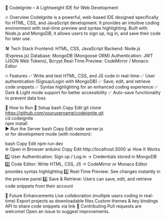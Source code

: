
🚀 CodeIgnite – A Lightweight IDE for Web Development

🔥 Overview
CodeIgnite is a powerful, web-based IDE designed specifically for HTML, CSS, and JavaScript development. It provides an intuitive coding environment with real-time preview and syntax highlighting. Built with Node.js and MongoDB, it allows users to sign up, log in, and save their code for later use.

🛠 Tech Stack
Frontend: HTML, CSS, JavaScript
Backend: Node.js (Express.js)
Database: MongoDB (Mongoose ORM)
Authentication: JWT (JSON Web Tokens), Bcrypt
Real-Time Preview: CodeMirror / Monaco Editor

🔥 Features
✅ Write and test HTML, CSS, and JS code in real-time
✅ User authentication (Signup/Login with MongoDB)
✅ Save, edit, and retrieve code snippets
✅ Syntax highlighting for an enhanced coding experience
✅ Dark & Light mode support for better accessibility
✅ Auto-save functionality to prevent data loss

🚀 How to Run
🔧 Setup
bash
Copy
Edit
git clone https://github.com/yourusername/codeignite.git  
cd codeignite  
npm install  
▶ Run the Server
bash
Copy
Edit
node server.js  
or for development mode (with nodemon):

bash
Copy
Edit
npm run dev  
🌐 Open in Browser
arduino
Copy
Edit
http://localhost:3000
📊 How It Works
1️⃣ User Authentication: Sign up / Log in → Credentials stored in MongoDB
2️⃣ Code Editor: Write HTML, CSS, JS → CodeMirror or Monaco Editor provides syntax highlighting
3️⃣ Real-Time Preview: See changes instantly in the preview panel
4️⃣ Save & Retrieve: Users can save, edit, and retrieve code snippets from their account

📌 Future Enhancements
Live collaboration (multiple users coding in real-time)
Export projects as downloadable files
Custom themes & key bindings
API to share code snippets via link
🤝 Contributing
Pull requests are welcome! Open an issue to suggest improvements.

